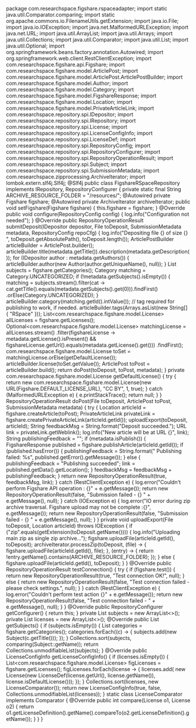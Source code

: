 package com.researchspace.figshare.rspaceadapter;
import static java.util.Comparator.comparing;
import static org.apache.commons.io.FilenameUtils.getExtension;
import java.io.File;
import java.io.IOException;
import java.net.MalformedURLException;
import java.net.URL;
import java.util.ArrayList;
import java.util.Arrays;
import java.util.Collections;
import java.util.Comparator;
import java.util.List;
import java.util.Optional;
import org.springframework.beans.factory.annotation.Autowired;
import org.springframework.web.client.RestClientException;
import com.researchspace.figshare.api.Figshare;
import com.researchspace.figshare.model.ArticlePost;
import com.researchspace.figshare.model.ArticlePost.ArticlePostBuilder;
import com.researchspace.figshare.model.Author;
import com.researchspace.figshare.model.Category;
import com.researchspace.figshare.model.FigshareResponse;
import com.researchspace.figshare.model.Location;
import com.researchspace.figshare.model.PrivateArticleLink;
import com.researchspace.repository.spi.IDepositor;
import com.researchspace.repository.spi.IRepository;
import com.researchspace.repository.spi.License;
import com.researchspace.repository.spi.LicenseConfigInfo;
import com.researchspace.repository.spi.LicenseDef;
import com.researchspace.repository.spi.RepositoryConfig;
import com.researchspace.repository.spi.RepositoryConfigurer;
import com.researchspace.repository.spi.RepositoryOperationResult;
import com.researchspace.repository.spi.Subject;
import com.researchspace.repository.spi.SubmissionMetadata;
import com.researchspace.zipprocessing.ArchiveIterator;
import lombok.extern.slf4j.Slf4j;
@Slf4j
public class FigshareRSpaceRepository implements IRepository, RepositoryConfigurer {
	private static final String ARCHIVE_RESOURCE_FOLDER = "/resources/";
	@Autowired
	private Figshare figshare;
	@Autowired
	private ArchiveIterator archiveIterator;
	public void setFigshare(Figshare figshare) {
		this.figshare = figshare;
	}
	@Override
	public void configure(RepositoryConfig config) {
		log.info("Configuration not needed");
	}
	@Override
	public RepositoryOperationResult submitDeposit(IDepositor depositor, File toDeposit, SubmissionMetadata metadata,
			RepositoryConfig repoCfg) {
		log.info("Depositing file {} of size {} ", toDeposit.getAbsolutePath(), toDeposit.length());
		ArticlePostBuilder articleBuilder = ArticlePost.builder();
		articleBuilder.title(metadata.getTitle()).description(metadata.getDescription());
		for (IDepositor author : metadata.getAuthors()) {
			articleBuilder.author(new Author(author.getUniqueName(), null));
		}
		List<Category> subjects = figshare.getCategories();
		Category matching = Category.UNCATEGORIZED;
		if (!metadata.getSubjects().isEmpty()) {
			matching = subjects.stream().filter(cat -> cat.getTitle().equals(metadata.getSubjects().get(0))).findFirst()
					.orElse(Category.UNCATEGORIZED);
		}
		articleBuilder.category(matching.getId().intValue());
		// tag required for publishing to work, if needed.
		articleBuilder.tags(Arrays.asList(new String[] { "RSpace" }));
		List<com.researchspace.figshare.model.License> allLicenses = figshare.getLicenses();
		Optional<com.researchspace.figshare.model.License> matchingLicense = allLicenses.stream()
				.filter(figshareLicense -> metadata.getLicense().isPresent()
						&& figshareLicense.getUrl().equals(metadata.getLicense().get()))
				.findFirst();
		com.researchspace.figshare.model.License toSet = matchingLicense.orElse(getDefaultLicense());
		articleBuilder.license(toSet.getValue());
		ArticlePost toPost = articleBuilder.build();
		return doPost(toDeposit, toPost, metadata);
	}
	private com.researchspace.figshare.model.License getDefaultLicense() {
		try {
			return new com.researchspace.figshare.model.License(new URL(Figshare.DEFAULT_LICENSE_URL), "CC BY", 1,
					true);
		} catch (MalformedURLException e) {
			e.printStackTrace();
			return null;
		}
	}
	RepositoryOperationResult doPost(File toDeposit, ArticlePost toPost, SubmissionMetadata metadata) {
		try {
			Location articleId = figshare.createArticle(toPost);
			PrivateArticleLink privateLink = figshare.createPrivateArticleLink(articleId.getId());
			uploadExport(toDeposit, articleId);
			String feedbackMsg = String.format("Deposit succeeded.");
			URL link = privateLink.getWeblink();
			log.info("New article will be at URL {}", link);
			String publishingFeedback = "";
			if (metadata.isPublish()) {
				FigshareResponse<Location> published = figshare.publishArticle(articleId.getId());
				if (published.hasError()) {
					publishingFeedback = String.format(" Publishing failed:  %s", published.getError().getMessage());
				} else {
					publishingFeedback = "Publishing succeeded";
					link = published.getData().getLocation();
				}
				feedbackMsg = feedbackMsg + publishingFeedback;
			}
			return new RepositoryOperationResult(true, feedbackMsg, link);
		} catch (RestClientException e) {
			log.error("Couldn't perform  Figshare API operation : {}" + e.getMessage());
			return new RepositoryOperationResult(false, "Submission failed - {} " + e.getMessage(), null);
		} catch (IOException e) {
			log.error("IO error during zip archive traversal. Figshare upload may not be complete :{}", e.getMessage());
			return new RepositoryOperationResult(false, "Submission failed - {} " + e.getMessage(), null);
		}
	}
	private void uploadExport(File toDeposit, Location articleId) throws IOException {
		if ("zip".equals(getExtension(toDeposit.getName()))) {
			log.info("Uploading main zip as single zip archive...");
			figshare.uploadFile(articleId.getId(), toDeposit);
			archiveIterator.processZip(toDeposit, (file) -> {
				figshare.uploadFile(articleId.getId(), file);
			}, (entry) -> {
				return !entry.getName().contains(ARCHIVE_RESOURCE_FOLDER);
			});
		} else {
			figshare.uploadFile(articleId.getId(), toDeposit);
		}
	}
	@Override
	public RepositoryOperationResult testConnection() {
		try {
			if (figshare.test()) {
				return new RepositoryOperationResult(true, "Test connection OK!", null);
			} else {
				return new RepositoryOperationResult(false, "Test connection failed - please check settings.", null);
			}
		} catch (RestClientException e) {
			log.error("Couldn't perform test action {}" + e.getMessage());
			return new RepositoryOperationResult(false, "Test connection failed - " + e.getMessage(), null);
		}
	}
	@Override
	public RepositoryConfigurer getConfigurer() {
		return this;
	}
	private List<Subject> subjects = new ArrayList<>();
	private List<License> licenses = new ArrayList<>();
	@Override
	public List<Subject> getSubjects() {
		if (subjects.isEmpty()) {
			List<Category> categories = figshare.getCategories();
			categories.forEach((c) -> {
				subjects.add(new Subject(c.getTitle()));
			});
		}
		Collections.sort(subjects, comparing(Subject::getName));
		return Collections.unmodifiableList(subjects);
	}
	@Override
	public LicenseConfigInfo getLicenseConfigInfo() {
		if (licenses.isEmpty()) {
			List<com.researchspace.figshare.model.License> figLicenses = figshare.getLicenses();
			figLicenses.forEach(license -> {
				licenses.add(
						new License(new LicenseDef(license.getUrl(), license.getName()), license.isDefaultLicense()));
			});
		}
		Collections.sort(licenses, new LicenseComparator());
		return new LicenseConfigInfo(true, false, Collections.unmodifiableList(licenses));
	}
	static class LicenseComparator implements Comparator<License> {
		@Override
		public int compare(License o1, License o2) {
			return o1.getLicenseDefinition().getName().compareTo(o2.getLicenseDefinition().getName());
		}
	}
}